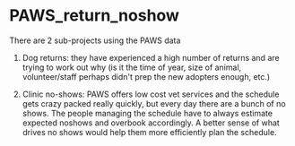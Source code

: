 # PAWS_return_noshow
There are 2 sub-projects using the PAWS data

1) Dog returns: they have experienced a high number of returns and are trying to work out why (is it the time of year, size of animal, volunteer/staff perhaps didn't prep the new adopters enough, etc.)

2) Clinic no-shows: PAWS offers low cost vet services and the schedule gets crazy packed really quickly, but every day there are a bunch of no shows. The people managing the schedule have to always estimate expected noshows and overbook accordingly. A better sense of what drives no shows would help them more efficiently plan the schedule. 
